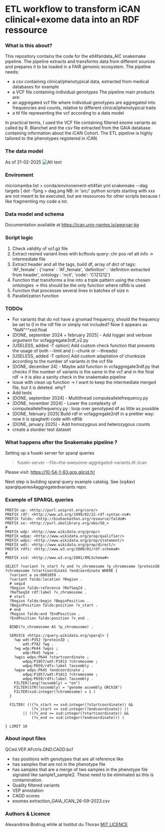 # ETL workflow to transform iCAN clinical+exome data into an RDF ressource

### What is this about?
This repository contains the code for the etl4fairdata_AIC snakemake pipeline. 
The pipeline extracts and transforms data from different sources and prepares it to be loaded in a FAIR genomic ecosystem.
The pipeline needs:
- a csv containing clinical/phenotypical data, extracted from medical databases for example
- a VCF file containing individual genotypes
The pipeline main products are:
- an aggregated vcf file where individual genotypes are aggregated into frequencies and counts, relative to different clinical/phenotypical traits
- a ttl file representing the vcf according to a data model

In practical terms, I used the VCF file containing filtered exome variants as called by R. Blanchet and the csv file extracted from the GAIA database containing information about the iCAN Cohort. The ETL pipeline is highly tailored to the phenotypes registered in iCAN.

### The data model
As of 21-02-2025
![Alt text](relative%20figures/data-model-aggregated-variantion-in-cohort_v1_2025-02-21.svg?raw=true "Aggregated genomic variant data model")


### Enviroment
 micromamba list > conda/environement-etl4fair.yml
 snakemake --dag targets | dot -Tpng > dag.png
 NB: in 'src/' python scripts starting with xxx are not meant to be executed, but are ressources for other scripts because I like fragmenting my code a lot.

### Data model and schema

Documentation available at https://ican.univ-nantes.io/aggrvar-kg

### Script logic

1) Check validity of vcf.gz file
2) Extract resired variant lines with bcftools query: chr pos ref alt info -> intermediate file
3) Extract header and all the tags, build df, array of dict of tags: 
'AF_female' : {'name' : 'AF_female', 'definition' : 'definition extracted from header', ontology :  'ncit', 'code': 'C121212'}
4) Function that transforms a line into a triple pattern using the chosen ontologies -> this should be the only function where rdflib is used
5) Function that processes several lines in batches of size n
6) Parallelization function

### TODOs
- For variants that do not have a gnomad frequency, should the frequency be set to 0 in the rdf file or simply not included? Now it appears as "NaN"^^xsd:float
- [DONE, september 2024 + february 2025] - Add logger and verbose argument for vcfaggregate3rdf_v2.py 
- [USELESS, added -T option] Add custom check function that prevents the usage of both --limit and (--chunk or --threads)
- [USELESS, added -T option] Add custom adaptation of chunksize according to the number of variants in the vcf file
- [DONE, december 24] - Maybe add function in vcfaggregate3rdf.py that checks if the number of variants is the same in the vcf and in the final rdf -> it is also a sanity check in the snakemake pipeline
- Issue with clean up function -> I want to keep the intermediate merged file, but it is deleted. why?
- Add tests
- [DONE, september 2024] - Multithread computeallelefrequency.py
- [DONE, november 2024] - Lower the complexity of computeallelefrequency.py : loop over genotyped df as little
as possible
- [DONE, february 2025] Build rdf in vcfaggregate2rdf in a prettier way: now it is spaghetti code with rdflib
- [DONE, january 2025] - Add homozygous and heterozygous counts
- create a sturdier test dataset

### What happens after the Snakemake pipeline ?
Setting up a fuseki server for sparql queries
>fuseki-server --file=the-awesome-aggregated-variants.ttl /ican

Please visit: https://10-54-1-83.gcp.glicid.fr/

Next step is building sparql query example catalog. See (sq4av) sparqlqueries4aggregatedvariants repo.

### Example of SPARQL queries


```sparql 
PREFIX up: <http://purl.uniprot.org/core/>
PREFIX rdf: <http://www.w3.org/1999/02/22-rdf-syntax-ns#>
PREFIX faldo: <http://biohackathon.org/resource/faldo#>
PREFIX so: <http://purl.obolibrary.org/obo/SO_>
#
PREFIX wdp: <http://www.wikidata.org/prop/>
PREFIX wdpq: <http://www.wikidata.org/prop/qualifier/>
PREFIX wdps: <http://www.wikidata.org/prop/statement/>
PREFIX wdt: <http://www.wikidata.org/prop/direct/>
PREFIX rdfs: <http://www.w3.org/2000/01/rdf-schema#>
#
PREFIX xsd: <http://www.w3.org/2001/XMLSchema#>

SELECT ?variant ?v_start ?v_end ?v_chromosome ?p_chromosome ?proteinID ?chromosome ?startcoordinate ?endcoordinate WHERE {
  ?variant a so:0001059 .
  ?variant faldo:location ?Region .
  # seqid 
  ?Region faldo:reference ?RefSeqId .
  ?RefSeqId rdf:label ?v_chromosome .
  # start
  ?Region faldo:begin ?BeginPosition .
  ?BeginPosition faldo:position ?v_start .
  # end
  ?Region faldo:end ?EndPosition .
  ?EndPosition faldo:position ?v_end .
  
  BIND(?v_chromosome AS ?p_chromosome) .
 
  SERVICE <https://query.wikidata.org/sparql> {
    ?wp wdt:P352 ?proteinID ;
        wdt:P702 ?wg . 
    ?wg wdp:P644 ?wgss ;
        wdp:P645 ?wgse .
    ?wgss wdps:P644 ?startcoordinate ;
        wdpq:P1057/wdt:P1813 ?chromosome ;
        wdpq:P659/rdfs:label ?assembly .
    ?wgse wdps:P645 ?endcoordinate ;
        wdpq:P1057/wdt:P1813 ?chromosome ;
        wdpq:P659/rdfs:label ?assembly .
    FILTER(lang(?assembly) = "en")
    FILTER(STR(?assembly) = "genome assembly GRCh38")
    FILTER(xsd:integer(?chromosome) = 1 )
  }
  
  FILTER( (((?v_start >= xsd:integer(?startcoordinate)) && 
            (?v_start <= xsd:integer(?endcoordinate)) )) 
        || ((?v_end >= xsd:integer(?startcoordinate)) && 
            (?v_end <= xsd:integer(?endcoordinate))) )

} LIMIT 10

```

### About input files 
QCed.VEP.AFctrls.GND.CADD.bcf 
- has positions with genotypes that are all reference like
- has samples that are not in the phenotype file
- has samples that are a merge of two samples in the phenotype file
signaled like sample1_sample2. These need to be eliminated as this is
contamination.
- Quality filtered variants
- VEP annotation
- CADD scores
- exomes
extraction_GAIA_ICAN_26-09-2023.csv


### Authors & Licence
Alexandrina Bodrug while at Institut du Thorax
[MIT LICENCE](LICENCE)